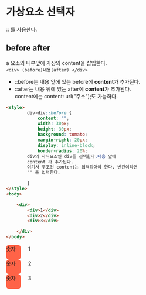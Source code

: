 # 가상요소 선택자  
:: 를 사용한다.  

## before after
a 요소의 내부앞에 가상의 content을 삽입한다.  
```<div> (before)내용(after) </div>``` 
- ::before는 내용 앞에 있는 before에 **content**가 추가된다.  
- ::after는 내용 뒤에 있는 after에 **content**가 추가된다.  
content에는 content: url("주소");도 가능하다.  
```html
<style>
        div>div::before {
            content: "";
            width: 30px;
            height: 30px;
            background: tomato;
            margin-right: 20px;
            display: inline-block;
            border-radius: 20%;
        div의 자식요소인 div를 선택한다.내용 앞에 
        content 가 추가된다.
        여기서 무조건 content는 입력되어야 한다. 빈칸이라면
        "" 을 입력한다.

        }
</style>
<body>

    <div>
        <div>1</div>
        <div>2</div>
        <div>3</div>

    </div>
</body>
```  
<style>
        div>div::before {
            content: "숫자";
            width: 40px;
            height: 40px;
            background: tomato;
            margin-right: 20px;
            display: inline-block;
            border-radius: 20%;


        }
    </style>

<body>
    <div>
        <div>1</div>
        <div>2</div>
        <div>3</div>
    </div>
</body>


